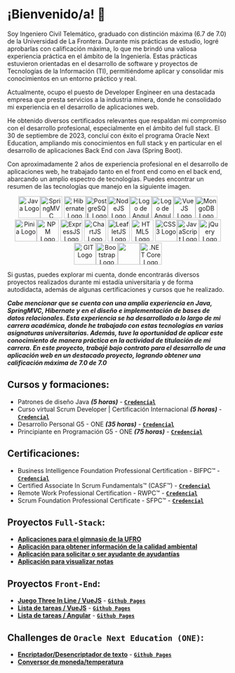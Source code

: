 # ¡Bienvenido/a! 👋
Soy Ingeniero Civil Telemático, graduado con distinción máxima (6.7 de 7.0) de la Universidad de La Frontera. Durante mis prácticas de estudio, logré aprobarlas con calificación máxima, lo que me brindó una valiosa experiencia práctica en el ámbito de la Ingeniería. Estas prácticas estuvieron orientadas en el desarrollo de software y proyectos de Tecnologías de la Información (TI), permitiéndome aplicar y consolidar mis conocimientos en un entorno práctico y real.

Actualmente, ocupo el puesto de Developer Engineer en una destacada empresa que presta servicios a la industria minera, donde he consolidado mi experiencia en el desarrollo de aplicaciones web.

He obtenido diversos certificados relevantes que respaldan mi compromiso con el desarrollo profesional, especialmente en el ámbito del full stack. El 30 de septiembre de 2023, concluí con éxito el programa Oracle Next Education, ampliando mis conocimientos en full stack y en particular en el desarrollo de aplicaciones Back End con Java (Spring Boot).

Con aproximadamente 2 años de experiencia profesional en el desarrollo de aplicaciones web, he trabajado tanto en el front end como en el back end, abarcando un amplio espectro de tecnologías. Puedes encontrar un resumen de las tecnologías que manejo en la siguiente imagen.


<p align="center"><img src="https://www.vectorlogo.zone/logos/java/java-icon.svg" alt="Java Logo" width="50" height="50"/><img src="https://www.vectorlogo.zone/logos/springio/springio-icon.svg" alt="SpringMVC Logo" width="50" height="50"/> <img src="https://www.vectorlogo.zone/logos/hibernate/hibernate-icon.svg" alt="Hibernate Logo" width="50" height="50"/><img src="https://www.vectorlogo.zone/logos/postgresql/postgresql-icon.svg" alt="PostgreSQL Logo" width="50" height="50"/><img src="https://www.vectorlogo.zone/logos/nodejs/nodejs-icon.svg" alt="NodeJS Logo" width="50" height="50"/><img src="https://angular.io/assets/images/logos/angular/angular.svg" alt="Logo de Angular" width="50" height="50"/><img src="https://cdn.worldvectorlogo.com/logos/rxjs-1.svg" alt="Logo de Angular" width="50" height="50"/><img src="https://www.vectorlogo.zone/logos/vuejs/vuejs-icon.svg" alt="VueJS Logo" width="50" height="50"/><img src="https://www.vectorlogo.zone/logos/mongodb/mongodb-icon.svg" alt="MongoDB Logo" width="50" height="50"/> <img src="https://upload.wikimedia.org/wikipedia/commons/1/1c/Pinialogo.svg" alt="Pinia Logo" width="50" height="50"/><img src="https://www.vectorlogo.zone/logos/npmjs/npmjs-icon.svg" alt="NPM Logo" width="50" height="50"/> <img src="https://www.vectorlogo.zone/logos/expressjs/expressjs-icon.svg" alt="ExpressJS Logo" width="50" height="50"/> <img src="https://www.chartjs.org/media/logo-title.svg" alt="ChartJS Logo" width="50" height="50"/> <img src="https://leafletjs.com/docs/images/logo.png" alt="LeafletJS Logo" width="50" height="50"/> <img src="https://www.vectorlogo.zone/logos/w3_html5/w3_html5-icon.svg" alt="HTML5 Logo" width="50" height="50"/> <img src="https://www.vectorlogo.zone/logos/w3_css/w3_css-icon.svg" alt="CSS3 Logo" width="50" height="50"/><img src="https://cdn.iconscout.com/icon/free/png-256/javascript-2752148-2284965.png" alt="JavaScript Logo" width="50" height="50"/><img src="https://www.vectorlogo.zone/logos/jquery/jquery-icon.svg" alt="jQuery Logo" width="50" height="50"/> <img src="https://www.vectorlogo.zone/logos/git-scm/git-scm-icon.svg" alt="GIT Logo" width="50" height="50"/><img src="https://www.vectorlogo.zone/logos/getbootstrap/getbootstrap-icon.svg" alt="Bootstrap Logo" width="50" height="50"/><img src="https://upload.wikimedia.org/wikipedia/commons/0/0d/C_Sharp_wordmark.svg" width="50"><img src="https://upload.wikimedia.org/wikipedia/commons/e/ee/.NET_Core_Logo.svg" alt=".NET Core Logo" height="50"/>
</p>
<p align="center">

</p>
Si gustas, puedes explorar mi cuenta, donde encontrarás diversos proyectos realizados durante mi estadía universitaria y de forma autodidacta, además de algunas certificaciones y cursos que he realizado.

***Cabe mencionar que se cuenta con una amplia experiencia en Java, SpringMVC, Hibernate y en el diseño e implementación de bases de datos relacionales. Esta experiencia se ha desarrollado a lo largo de mi carrera académica, donde he trabajado con estas tecnologías en varias asignaturas universitarias. Además, tuve la oportunidad de aplicar este conocimiento de manera práctica en la actividad de titulación de mi carrera. En este proyecto, trabajé bajo contrato para el desarrollo de una aplicación web en un destacado proyecto, logrando obtener una calificación máxima de 7.0 de 7.0***

##  Cursos y formaciones:
* Patrones de diseño Java ***(5 horas)***  - [**```Credencial```**](https://www.udemy.com/certificate/UC-08551de9-0f31-454c-8db7-4a64f33e00d1/)
* Curso virtual Scrum Developer | Certificación Internacional ***(5 horas)*** - [**```Credencial```**](https://www.udemy.com/certificate/UC-3cdaf2ed-5ed6-48e3-baba-28d11b474ba6/)
* Desarrollo Personal G5 - ONE ***(35 horas)*** - [**```Credencial```**](https://app.aluracursos.com/user/manriquezfernando-ns/degree-desarrollo-personal-grupo5-one-15568/certificate)
* Principiante en Programación G5 - ONE ***(75 horas)*** - [**```Credencial```**](https://app.aluracursos.com/user/manriquezfernando-ns/degree-programacion-primeros-pasos-grupo5-one-15570/certificate)

##  Certificaciones:
* Business Intelligence Foundation Professional Certification - BIFPC™ - [**```Credencial```**](https://www.credly.com/badges/aed735f5-882c-4cb7-a798-adb309c6f958/linked_in_profile)
* Certified Associate In Scrum Fundamentals™ (CASF™) - [**```Credencial```**](https://www.skillfront.com/Badges/18216164534138)
* Remote Work Professional Certification - RWPC™ - [**```Credencial```**](https://www.credly.com/badges/bb8fa051-f4f6-41bf-bd74-eb286510d6f1/linked_in_profile)
* Scrum Foundation Professional Certificate - SFPC™ - [**```Credencial```**](https://www.credly.com/badges/f4a7c6dc-de1e-44bd-b7a3-f9de96544793/linked_in_profile)
## Proyectos ```Full-Stack```:
* [**Aplicaciones para el gimnasio de la UFRO**](https://github.com/justFYM/Proyecto_FullStack_Hibernate_SpringMVC_1)
* [**Aplicación para obtener información de la calidad ambiental**](https://github.com/justFYM/Proyecto_FullStack_Hibernate_SpringMVC_2)
* [**Aplicación para solicitar o ser ayudante de ayudantías**](https://github.com/justFYM/Proyecto_FullStack_JavaxSwing_JavaSockets)
* [**Aplicación para visualizar notas**](https://github.com/justFYM/Proyecto_FullStack_NodeJS_VueJS)

## Proyectos ```Front-End```:
* [**Juego Three In Line / VueJS**](https://github.com/justFYM/Proyecto_JuegoThreeInLine_VueJS) - [**```Github Pages```**](https://justfym.github.io/Proyecto_JuegoThreeInLine_VueJS/)
* [**Lista de tareas / VueJS**](https://github.com/justFYM/Proyecto_ListaDeTareas_VueJS) - [**```Github Pages```**](https://justfym.github.io/Proyecto_ListaDeTareas_VueJS/)
* [**Lista de tareas / Angular**](https://github.com/justFYM/ListaDeTareas_Angular) - [**```Github Pages```**](https://justfym.github.io/ListaDeTareas_Angular/)

## Challenges de ```Oracle Next Education (ONE)```:
* [**Encriptador/Desencriptador de texto**](https://github.com/justFYM/Challenge1-ONE) - [**```Github Pages```**](https://justfym.github.io/Challenge1-ONE/)
* [**Conversor de moneda/temperatura**](https://github.com/justFYM/Challenge_Conversor_BackEnd_ONE)